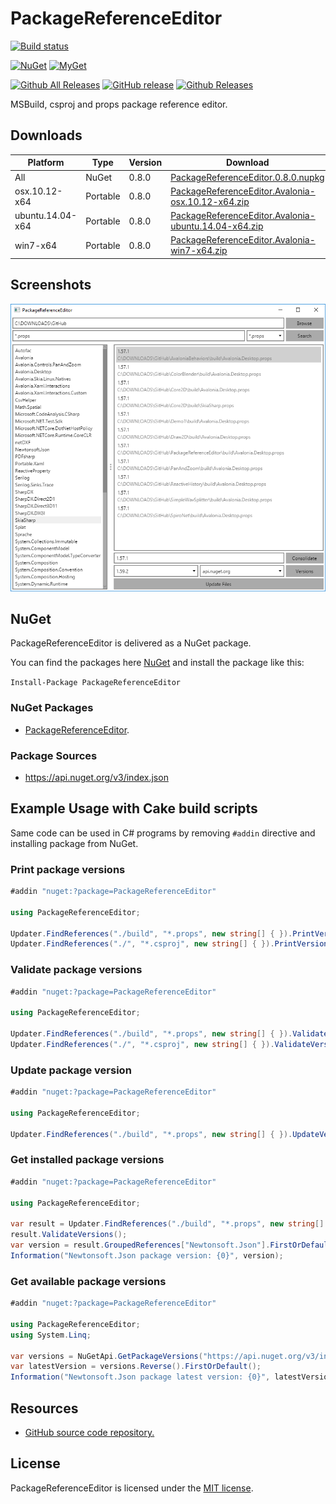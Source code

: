 # PackageReferenceEditor

[![Build status](https://dev.azure.com/wieslawsoltes/GitHub/_apis/build/status/Sources/PackageReferenceEditor)](https://dev.azure.com/wieslawsoltes/GitHub/_build/latest?definitionId=57)

[![NuGet](https://img.shields.io/nuget/v/PackageReferenceEditor.svg)](https://www.nuget.org/packages/PackageReferenceEditor)
[![MyGet](https://img.shields.io/myget/packagereferenceeditor-nightly/vpre/PackageReferenceEditor.svg?label=myget)](https://www.myget.org/gallery/packagereferenceeditor-nightly) 

[![Github All Releases](https://img.shields.io/github/downloads/wieslawsoltes/packagereferenceeditor/total.svg)](https://github.com/wieslawsoltes/packagereferenceeditor)
[![GitHub release](https://img.shields.io/github/release/wieslawsoltes/packagereferenceeditor.svg)](https://github.com/wieslawsoltes/packagereferenceeditor)
[![Github Releases](https://img.shields.io/github/downloads/wieslawsoltes/packagereferenceeditor/latest/total.svg)](https://github.com/wieslawsoltes/packagereferenceeditor)

MSBuild, csproj and props package reference editor.

## Downloads

| Platform              | Type        | Version       | Download                                                                                                                                                                                        |
|-----------------------|-------------|---------------|-------------------------------------------------------------------------------------------------------------------------------------------------------------------------------------------------|
| All                   | NuGet       | 0.8.0         | [PackageReferenceEditor.0.8.0.nupkg](https://github.com/wieslawsoltes/packagereferenceeditor/releases/download/0.8.0/PackageReferenceEditor.0.8.0.nupkg)                                        |
| osx.10.12-x64         | Portable    | 0.8.0         | [PackageReferenceEditor.Avalonia-osx.10.12-x64.zip](https://github.com/wieslawsoltes/packagereferenceeditor/releases/download/0.8.0/PackageReferenceEditor.Avalonia-osx.10.12-x64.zip)          |
| ubuntu.14.04-x64      | Portable    | 0.8.0         | [PackageReferenceEditor.Avalonia-ubuntu.14.04-x64.zip](https://github.com/wieslawsoltes/packagereferenceeditor/releases/download/0.8.0/PackageReferenceEditor.Avalonia-ubuntu.14.04-x64.zip)    |
| win7-x64              | Portable    | 0.8.0         | [PackageReferenceEditor.Avalonia-win7-x64.zip](https://github.com/wieslawsoltes/packagereferenceeditor/releases/download/0.8.0/PackageReferenceEditor.Avalonia-win7-x64.zip)                    |

## Screenshots

![](images/Avalonia.png)

## NuGet

PackageReferenceEditor is delivered as a NuGet package.

You can find the packages here [NuGet](https://www.nuget.org/packages/PackageReferenceEditor/) and install the package like this:

`Install-Package PackageReferenceEditor`

### NuGet Packages

* [PackageReferenceEditor](https://www.nuget.org/packages/PackageReferenceEditor/).

### Package Sources

* https://api.nuget.org/v3/index.json

## Example Usage with Cake build scripts

Same code can be used in C# programs by removing `#addin` directive and installing package from NuGet.

### Print package versions
```C#
#addin "nuget:?package=PackageReferenceEditor"

using PackageReferenceEditor;

Updater.FindReferences("./build", "*.props", new string[] { }).PrintVersions();
Updater.FindReferences("./", "*.csproj", new string[] { }).PrintVersions();	
```

### Validate package versions

```C#
#addin "nuget:?package=PackageReferenceEditor"

using PackageReferenceEditor;

Updater.FindReferences("./build", "*.props", new string[] { }).ValidateVersions();
Updater.FindReferences("./", "*.csproj", new string[] { }).ValidateVersions();
```

### Update package version

```C#
#addin "nuget:?package=PackageReferenceEditor"

using PackageReferenceEditor;

Updater.FindReferences("./build", "*.props", new string[] { }).UpdateVersions("Newtonsoft.Json", "10.0.3");
```

### Get installed package versions
```C#
#addin "nuget:?package=PackageReferenceEditor"

using PackageReferenceEditor;

var result = Updater.FindReferences("./build", "*.props", new string[] { });
result.ValidateVersions();
var version = result.GroupedReferences["Newtonsoft.Json"].FirstOrDefault().Version;
Information("Newtonsoft.Json package version: {0}", version);
```

### Get available package versions
```C#
#addin "nuget:?package=PackageReferenceEditor"

using PackageReferenceEditor;
using System.Linq;

var versions = NuGetApi.GetPackageVersions("https://api.nuget.org/v3/index.json", "Newtonsoft.Json").Result;
var latestVersion = versions.Reverse().FirstOrDefault();
Information("Newtonsoft.Json package latest version: {0}", latestVersion);
```

## Resources

* [GitHub source code repository.](https://github.com/wieslawsoltes/PackageReferenceEditor)

## License

PackageReferenceEditor is licensed under the [MIT license](LICENSE.TXT).
